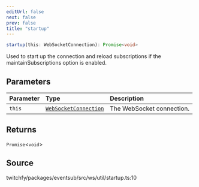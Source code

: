 ```yaml
---
editUrl: false
next: false
prev: false
title: "startup"
---
```


```ts
startup(this: WebSocketConnection): Promise<void>
```

Used to start up the connection and reload subscriptions if the maintainSubscriptions option is enabled.

## Parameters

| Parameter | Type | Description |
| :------ | :------ | :------ |
| `this` | [`WebSocketConnection`](/api/eventsub/classes/websocketconnection/) | The WebSocket connection. |

## Returns

`Promise`\<`void`\>

## Source

twitchfy/packages/eventsub/src/ws/util/startup.ts:10
